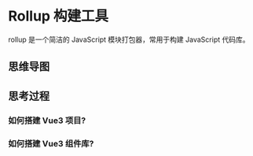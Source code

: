 # Rollup 构建工具

rollup 是一个简洁的 JavaScript 模块打包器，常用于构建 JavaScript 代码库。

## 思维导图

<ElMindmap :data="data" height="750"  offsetLeft="20" />

<script setup>
import {  ref } from "vue";
const data = ref({
	data: {
		text: "Rollup",
	},                                
	children: [
        {
			data: { text: "input 入口", note: "声明了Rollup要执⾏打包构建编译时候从哪个⽂件开始编译的“⼊⼝⽂件”。" },
		},
        {
			data: { text: "output 出口", note: "声明Rollup编译的出⼝⽂件，也就是编译结果要放在哪个⽬录下的哪个⽂件⾥，这⾥我就对应地把出⼝⽬录配置在 dist⽂件夹⾥。" },
            children: [
                {
                    data: { text: "file 输出路径", note: "指定输出文件的路径和名称" },
                },
                {
                    data: { text: "format 输出格式", note: "指定输出代码的格式，例如amd、cjs、esm、iife、umd等" },
                },
                {
                    data: { text: "name 模块名称", note: "当format为iife或umd时，需要指定一个全局变量名，该变量名将作为模块的名称" },
                },
                {
                    data: { text: "globals 依赖别名", note: "指定外部依赖的名称，例如{ jquery: '$' }表示jquery模块的名称为$" },
                }, 
                {
                    data: { text: "模块预设" }, 
                    children: [
                        {
                            data: { text: "preserveModules 模块预设", note: "当设置为 true 时，这个选项会指示 Rollup 在打包过程中保留模块的原始结构，而不是将它们合并到一个单独的文件中。这对于需要按需加载模块或希望保持模块间清晰边界的项目非常有用。" },
                        },
                        {
                            data: { text: "preserveModulesRoot 模块预设根路径", note: "当 preserveModules 设置为 true 时，Rollup 会根据这个根目录来组织输出文件的结构" },
                        },
                    ]

                }
                
            ]
		},
        {
			data: { text: "plugins 插件", note: "这个是 Rollup 的插件配置，主要是贯穿 Rollup 的整个打包的⽣命周期。" },
            children: [
                {
                    data: { text: "@rollup/plugin-node-resolve", note: "它使用 Node 解析算法来定位模块，以便在 node_modules 中使用第三方模块" },
                },
                {
                    data: { text: "@rollup/plugin-commonjs", note: "由于node_modules文件夹中的大多数包可能是遗留的CommonJS而不是JavaScript模块，因此您可能需要使用 @rollup/plugin-commonjs" },
                },
                {
                    data: { text: "rollup-plugin-vue", note: "解析 .vue 单⽂件" },
                },
                {   
                    data: { text: "rollup-plugin-postcss", note: "⽤于将 Vue.js 项⽬源码的 CSS 内容分离出独⽴ CSS ⽂件" },
                },
                {   
                    data: { text: "babel", note: "⽤于将 ES6+ 语法的代码转码为 ES5 语法，以便在低版本浏览器中运⾏" },
                    children: [
                        {  data: { text: "@babel/core", note: "babel 的核⼼库" }, },
                        {  data: { text: "@babel/preset-env", note: "babel 的预设，⽤于将 ES6+ 语法的代码转码为 ES5 语法" }, },
                        {  data: { text: "@rollup/plugin-babel", note: "桥接 rollup 和 babel 之间的插件" }, },
                    ]

                },
                {   
                    data: { text: "@rollup/plugin-html", note: "⽤来管理项⽬的HTML⻚⾯⽂件" },
                },
                {   
                    data: { text: "rollup-plugin-serve", note: "⽤于 Rollup 项⽬开发模式的 HTTP 服务" },
                },
            ]
		},
        {
			data: { text: "external 外部依赖", note: "声明 Rollup 在打包时需要排除的依赖模块，这些模块将不会被包含在打包结果中" },
		},
	],
})
</script>

## 思考过程

### 如何搭建 Vue3 项⽬?

<!--@include: ./contents/build-vue3.md-->

### 如何搭建 Vue3 组件库?

<!--@include: ./contents/build-vue3-components.md-->
